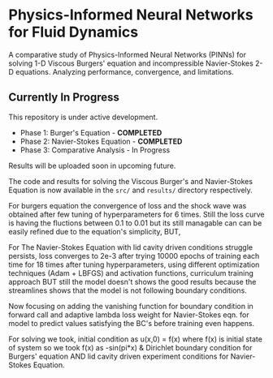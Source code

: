 # Physics-Informed Neural Networks for Fluid Dynamics
A comparative study of Physics-Informed Neural Networks (PINNs) for solving 1-D Viscous Burgers' equation and incompressible Navier-Stokes 2-D equations. Analyzing performance, convergence, and limitations.

## Currently In Progress 
This repository is under active development.
*   Phase 1: Burger's Equation - **COMPLETED** 
*   Phase 2: Navier-Stokes Equation - **COMPLETED** 
*   Phase 3: Comparative Analysis - In Progress

Results will be uploaded soon in upcoming future.

The code and results for solving the Viscous Burger's and Navier-Stokes Equation is now available in the `src/` and `results/` directory respectively.

For burgers equation the convergence of loss and the shock wave was obtained after few tuning of hyperparameters for 6 times. Still the loss curve is having the fluctions between 0.1 to 0.01 but its still managable can can be easily refined due to the equation's simplicity, BUT,

For The Navier-Stokes Equation with lid cavity driven conditions struggle persists, loss converges to 2e-3 after trying 10000 epochs of training each time for 18 times after tuning hyperparameters, using different optimization techniques (Adam + LBFGS) and activation functions, curriculum training approach BUT still the model doesn't shows the good results because the streamlines shows that the model is not following boundary conditions.

Now focusing on adding the vanishing function for boundary condition in forward call and adaptive lambda loss weight for Navier-Stokes eqn. for model to predict values satisfying the BC's before training even happens.

For solving we took, initial condition as u(x,0) = f(x) where f(x) is initial state of system so we took f(x) as -sin(pi*x) & Dirichlet boundary condition for Burgers' equation AND lid cavity driven experiment conditions for Navier-Stokes Equation. 

